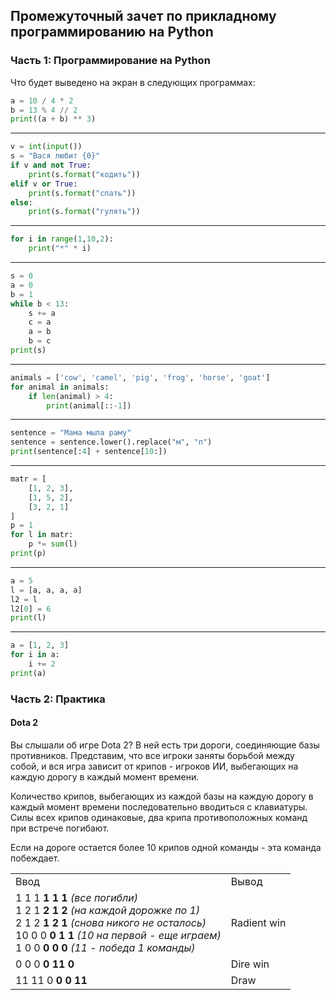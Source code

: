 ## Промежуточный зачет по прикладному программированию на Python

### Часть 1: Программирование на Python

Что будет выведено на экран в следующих программах:

```python
a = 10 / 4 * 2
b = 13 % 4 // 2
print((a + b) ** 3)
```
---
```python
v = int(input())
s = "Вася любит {0}"
if v and not True:
    print(s.format("кодить"))
elif v or True:
    print(s.format("спать"))
else:
    print(s.format("гулять"))
```
---
```python
for i in range(1,10,2):
    print("*" * i)
```
---
```python
s = 0
a = 0
b = 1
while b < 13:
    s += a
    c = a
    a = b
    b = c
print(s)
```
---
```python
animals = ['cow', 'camel', 'pig', 'frog', 'horse', 'goat']
for animal in animals:
    if len(animal) > 4:
        print(animal[::-1])
```
---
```python
sentence = "Мама мыла раму"
sentence = sentence.lower().replace("м", "п")
print(sentence[:4] + sentence[10:])
```
---
```python
matr = [
    [1, 2, 3],
    [1, 5, 2],
    [3, 2, 1]
]
p = 1
for l in matr:
    p *= sum(l)
print(p)
```
---
```python
a = 5
l = [a, a, a, a]
l2 = l
l2[0] = 6
print(l)
```
---
```python
a = [1, 2, 3]
for i in a:
    i += 2
print(a)
```
### Часть 2: Практика

#### Dota 2

Вы слышали об игре Dota 2? В ней есть три дороги, соединяющие базы противников. Представим, что все игроки заняты борьбой между собой, и вся игра зависит от крипов - игроков ИИ, выбегающих на каждую дорогу в каждый момент времени. 

Количество крипов, выбегающих из каждой базы на каждую дорогу в каждый момент времени последовательно вводиться с клавиатуры. Силы всех крипов одинаковые, два крипа противоположных команд при встрече погибают.

Если на дороге остается более 10 крипов одной команды - эта команда побеждает.

<table>
<tr><td>Ввод</td><td>Вывод</td></tr>
<tr><td>
1 1 1 <b>1 1 1</b> <i>(все погибли)</i><br>
1 2 1 <b>2 1 2</b> <i>(на каждой дорожке по 1)</i><br>
2 1 2 <b>1 2 1</b> <i>(снова никого не осталось)</i><br>
10 0 0 <b>0 1 1</b> <i>(10 на первой - еще играем)</i><br>
1 0 0 <b>0 0 0</b> <i>(11 - победа 1 команды)</i><br>
</td>
<td>Radient win</td>
</tr>
<tr><td>
0 0 0 <b>0 11 0</b>
</td><td>Dire win</td></tr>
 <tr><td>
11 11 0 <b>0 0 11</b>
</td><td>Draw</td></tr>
</table>

